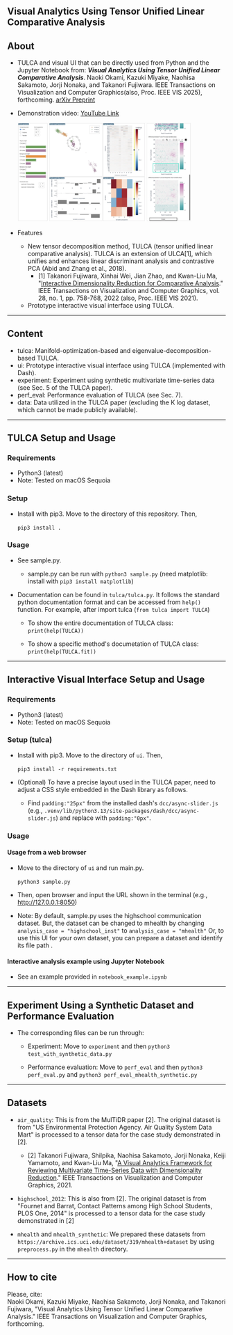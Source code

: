 ## Visual Analytics Using Tensor Unified Linear Comparative Analysis

About
-----
* TULCA and visual UI that can be directly used from Python and the Jupyter Notebook from: ***Visual Analytics Using Tensor Unified Linear Comparative Analysis***.
Naoki Okami, Kazuki Miyake, Naohisa Sakamoto, Jorji Nonaka, and Takanori Fujiwara.
IEEE Transactions on Visualization and Computer Graphics(also, Proc. IEEE VIS 2025), forthcoming.
[arXiv Preprint](https://doi.org/10.48550/arXiv.2507.19988)

* Demonstration video: [YouTube Link](https://www.youtube.com/watch?v=qH66WYiLUhE)


  [<img src="images/video_teaser.png" width="400"/>](https://www.youtube.com/watch?v=qH66WYiLUhE)

* Features
  * New tensor decomposition method, TULCA (tensor unified linear comparative analysis). TULCA is an extension of ULCA[1], which unifies and enhances linear discriminant analysis and contrastive PCA (Abid and Zhang et al., 2018).
    * [1] Takanori Fujiwara, Xinhai Wei, Jian Zhao, and Kwan-Liu Ma, "[Interactive Dimensionality Reduction for Comparative Analysis](https://doi.org/10.1109/TVCG.2021.3114807)." IEEE Transactions on Visualization and Computer Graphics, vol. 28, no. 1, pp. 758-768, 2022 (also, Proc. IEEE VIS 2021).
  * Prototype interactive visual interface using TULCA.

******

Content
-----
* tulca: Manifold-optimization-based and eigenvalue-decomposition-based TULCA.
* ui: Prototype interactive visual interface using TULCA (implemented with Dash).
* experiment: Experiment using synthetic multivariate time-series data (see Sec. 5 of the TULCA paper).
* perf_eval: Performance evaluation of TULCA (see Sec. 7).
* data: Data utilized in the TULCA paper (excluding the K log dataset, which cannot be made publicly available).

******

TULCA Setup and Usage
-----

### Requirements
* Python3 (latest)
* Note: Tested on macOS Sequoia

### Setup

* Install with pip3. Move to the directory of this repository. Then,

    `pip3 install .`

### Usage
* See sample.py. 
  * sample.py can be run with `python3 sample.py` (need matplotlib: install with `pip3 install matplotlib`)

* Documentation can be found in `tulca/tulca.py`. It follows the standard python documentation format and can be accessed from `help()` function. For example, after import tulca (`from tulca import TULCA`)

  - To show the entire documentation of TULCA class: `print(help(TULCA))`

  - To show a specific method's documetation of TULCA class: `print(help(TULCA.fit))`

******

Interactive Visual Interface Setup and Usage
-----

### Requirements
* Python3 (latest)
* Note: Tested on macOS Sequoia

### Setup (tulca)

* Install with pip3. Move to the directory of `ui`. Then,

    `pip3 install -r requirements.txt`

* (Optional) To have a precise layout used in the TULCA paper, need to adjust a CSS style embedded in the Dash library as follows.

  * Find `padding:"25px"` from the installed dash's `dcc/async-slider.js` (e.g., `.venv/lib/python3.13/site-packages/dash/dcc/async-slider.js`) and replace with `padding:"0px"`.

### Usage

#### Usage from a web browser 
* Move to the directory of `ui` and run main.py. 

  `python3 sample.py`

* Then, open browser and input the URL shown in the terminal (e.g., http://127.0.0.1:8050)

* Note: By default, sample.py uses the highschool communication dataset. But, the dataset can be changed to mhealth by changing `analysis_case = "highschool_inst"` to `analysis_case = "mhealth"` Or, to use this UI for your own dataset, you can prepare a dataset and identify its file path .

#### Interactive analysis example using Jupyter Notebook
* See an example provided in `notebook_example.ipynb`


******

Experiment Using a Synthetic Dataset and Performance Evaluation
-----
* The corresponding files can be run through:

  * Experiment: Move to `experiment` and then `python3 test_with_synthetic_data.py`

  * Performance evaluation: Move to `perf_eval` and then `python3 perf_eval.py` and `python3 perf_eval_mhealth_synthetic.py`


******

Datasets
-----
- `air_quality`: This is from the MulTiDR paper [2]. The original dataset is from "US Environmental Protection Agency. Air Quality System Data Mart" is processed to a tensor data for the case study demonstrated in [2].

  - [2] Takanori Fujiwara, Shilpika, Naohisa Sakamoto, Jorji Nonaka, Keiji Yamamoto, and Kwan-Liu Ma, "[A Visual Analytics Framework for Reviewing Multivariate Time-Series Data with Dimensionality Reduction](https://doi.org/10.1109/TVCG.2020.3028889)." IEEE Transactions on Visualization and Computer Graphics, 2021.

- `highschool_2012`: This is also from [2]. The original dataset is from "Fournet and Barrat, Contact Patterns among High School Students, PLOS One, 2014" is processed to a tensor data for the case study demonstrated in [2]

- `mhealth` and `mhealth_synthetic`: We prepared these datasets from `https://archive.ics.uci.edu/dataset/319/mhealth+dataset` by using `preprocess.py` in the `mhealth` directory.

******

How to cite
-----
Please, cite:    
Naoki Okami, Kazuki Miyake, Naohisa Sakamoto, Jorji Nonaka, and Takanori Fujiwara, "Visual Analytics Using Tensor Unified Linear Comparative Analysis." IEEE Transactions on Visualization and Computer Graphics, forthcoming.
